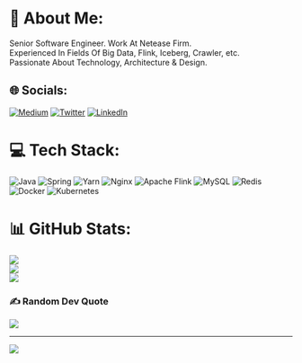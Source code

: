 # 💫 About Me:
Senior Software Engineer. Work At Netease Firm.<br>Experienced In Fields Of Big Data, Flink, Iceberg, Crawler, etc. <br>Passionate About Technology, Architecture & Design.


## 🌐 Socials:
[![Medium](https://img.shields.io/badge/Medium-12100E?logo=medium&logoColor=white)](https://medium.com/@yesorno828423) [![Twitter](https://img.shields.io/badge/Twitter-%231DA1F2.svg?logo=Twitter&logoColor=white)](https://twitter.com/xianxun8) [![LinkedIn](https://img.shields.io/badge/LinkedIn-%230077B5.svg?logo=linkedin&logoColor=white)](https://linkedin.com/in/xianxun-ye-85ab1aa1) 

# 💻 Tech Stack:
![Java](https://img.shields.io/badge/java-%23ED8B00.svg?style=for-the-badge&logo=java&logoColor=white) ![Spring](https://img.shields.io/badge/spring-%236DB33F.svg?style=for-the-badge&logo=spring&logoColor=white) ![Yarn](https://img.shields.io/badge/yarn-%232C8EBB.svg?style=for-the-badge&logo=yarn&logoColor=white) ![Nginx](https://img.shields.io/badge/nginx-%23009639.svg?style=for-the-badge&logo=nginx&logoColor=white) ![Apache Flink](https://img.shields.io/badge/Apache%20Flink-E6526F?style=for-the-badge&logo=Apache%20Flink&logoColor=white) ![MySQL](https://img.shields.io/badge/mysql-%2300f.svg?style=for-the-badge&logo=mysql&logoColor=white) ![Redis](https://img.shields.io/badge/redis-%23DD0031.svg?style=for-the-badge&logo=redis&logoColor=white) ![Docker](https://img.shields.io/badge/docker-%230db7ed.svg?style=for-the-badge&logo=docker&logoColor=white) ![Kubernetes](https://img.shields.io/badge/kubernetes-%23326ce5.svg?style=for-the-badge&logo=kubernetes&logoColor=white)
# 📊 GitHub Stats:
![](https://github-readme-stats.vercel.app/api?username=YesOrNo828&theme=dark&hide_border=false&include_all_commits=false&count_private=false)<br/>
![](https://github-readme-streak-stats.herokuapp.com/?user=YesOrNo828&theme=dark&hide_border=false)<br/>
![](https://github-readme-stats.vercel.app/api/top-langs/?username=YesOrNo828&theme=dark&hide_border=false&include_all_commits=false&count_private=false&layout=compact)

### ✍️ Random Dev Quote
![](https://quotes-github-readme.vercel.app/api?type=horizontal&theme=radical)

---
[![](https://visitcount.itsvg.in/api?id=YesOrNo828&icon=0&color=0)](https://visitcount.itsvg.in)


<!--
**YesOrNo828/YesOrNo828** is a ✨ _special_ ✨ repository because its `README.md` (this file) appears on your GitHub profile.

Here are some ideas to get you started:

- 🔭 I’m currently working on ...
- 🌱 I’m currently learning ...
- 👯 I’m looking to collaborate on ...
- 🤔 I’m looking for help with ...
- 💬 Ask me about ...
- 📫 How to reach me: ...
- 😄 Pronouns: ...
- ⚡ Fun fact: ...
-->

